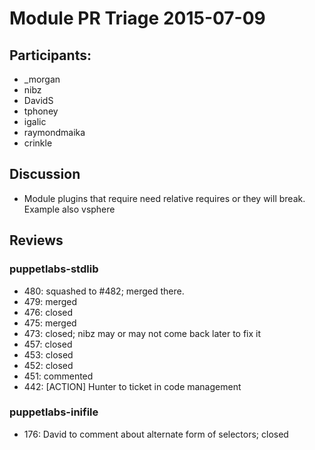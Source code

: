 # Module PR Triage 2015-07-09

## Participants:
* _morgan
* nibz
* DavidS
* tphoney
* igalic
* raymondmaika
* crinkle

## Discussion
- Module plugins that require need relative requires or they will break. Example also vsphere

## Reviews
### puppetlabs-stdlib
* 480: squashed to #482; merged there.
* 479: merged
* 476: closed
* 475: merged
* 473: closed; nibz may or may not come back later to fix it
* 457: closed
* 453: closed
* 452: closed
* 451: commented
* 442: [ACTION] Hunter to ticket in code management

### puppetlabs-inifile
* 176: David to comment about alternate form of selectors; closed
